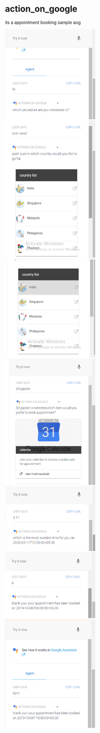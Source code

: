 # action_on_google
its a appointment booking sample aog

<img src="https://github.com/SaloniMehra12/action_on_google/blob/master/screenshot/Screenshot%20(24).png" width="300">              
<img src="https://github.com/SaloniMehra12/action_on_google/blob/master/screenshot/Screenshot%20(25).png" width="300">
<img src="https://github.com/SaloniMehra12/action_on_google/blob/master/screenshot/Screenshot%20(26).png" width="300">               
<img src="https://github.com/SaloniMehra12/action_on_google/blob/master/screenshot/Screenshot%20(28).png" width="300">
<img src="https://github.com/SaloniMehra12/action_on_google/blob/master/screenshot/Screenshot%20(29).png" width="300">
<img src="https://github.com/SaloniMehra12/action_on_google/blob/master/screenshot/Screenshot%20(33).png" width="300">
<img src="https://github.com/SaloniMehra12/action_on_google/blob/master/screenshot/Screenshot%20(34).png" width="300">
